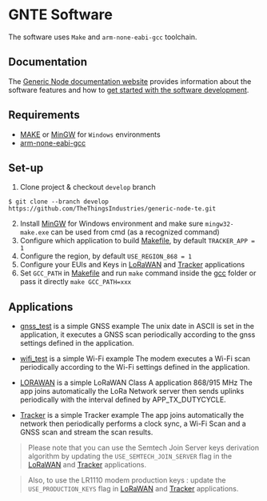 # GNTE Software

The software uses `Make` and `arm-none-eabi-gcc` toolchain.

## Documentation

The [Generic Node documentation website](https://www.genericnode.com/docs/) provides information about the software features and how to [get started with the software development](https://www.genericnode.com/docs/getting-started/se-sw/).

## Requirements

- [MAKE](https://www.gnu.org/software/make/) or [MinGW](https://osdn.net/projects/mingw/releases/) for `Windows` environments
- [arm-none-eabi-gcc](https://developer.arm.com/tools-and-software/open-source-software/developer-tools/gnu-toolchain/gnu-rm/downloads)

## Set-up

1. Clone project & checkout `develop` branch
```
$ git clone --branch develop https://github.com/TheThingsIndustries/generic-node-te.git
```
2. Install [MinGW](http://mingw.org) for Windows environment and make sure `mingw32-make.exe` can be used from cmd (as a recognized command)
3. Configure which application to build [Makefile](./gcc/Makefile), by default `TRACKER_APP = 1`
4. Configure the region, by default `USE_REGION_868 = 1`
5. Configure your EUIs and Keys in [LoRaWAN](./Src/apps/LoRaWAN/Commissioning.h) and [Tracker](./Src/apps/Tracker/Commissioning_tracker.h) applications
6. Set `GCC_PATH` in [Makefile](./gcc/Makefile) and run `make` command inside the [gcc](./gcc) folder or pass it directly `make GCC_PATH=xxx`

## Applications

- [gnss_test](./Src/apps/gnss_test) is a simple GNSS example
The unix date in ASCII is set in the application, it executes a GNSS scan periodically according to the gnss settings defined in the application.

- [wifi_test](./Src/apps/wifi_test) is a simple Wi-Fi example
The modem executes a Wi-Fi scan periodically according to the Wi-Fi settings defined in the application.

- [LORAWAN](./Src/apps/LoRaWAN) is a simple LoRaWAN Class A application 868/915 MHz
The app joins automatically the LoRa Network server then sends uplinks periodically with the interval defined by APP_TX_DUTYCYCLE.

- [Tracker](./Src/apps/Tracker) is a simple Tracker example
The app joins automatically the network then periodically performs a clock sync, a Wi-Fi Scan
and a GNSS scan and stream the scan results.

> Please note that you can use the Semtech Join Server keys derivation algorithm by updating the `USE_SEMTECH_JOIN_SERVER` flag in the [LoRaWAN](./Src/apps/LoRaWAN/Commissioning.h) and [Tracker](./Src/apps/Tracker/Commissioning_tracker.h) applications.

> Also, to use the LR1110 modem production keys : update the `USE_PRODUCTION_KEYS` flag in [LoRaWAN](./Src/apps/LoRaWAN/main_lorawan.c) and [Tracker](./Src/apps/Tracker/main_tracker.c) applications.

